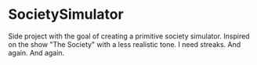 # SocietySimulator
Side project with the goal of creating a primitive society simulator. Inspired on the show "The Society" with a less realistic tone. I need streaks. And again. And again.
